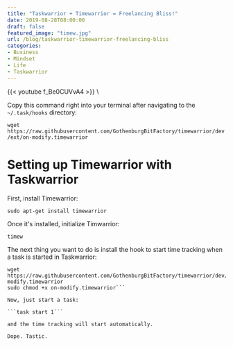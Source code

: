 ```yaml
---
title: "Taskwarrior + Timewarrior = Freelancing Bliss!"
date: 2019-08-28T08:00:00
draft: false
featured_image: "timew.jpg"
url: /blog/taskwarrior-timewarrior-freelancing-bliss
categories:
- Business
- Mindset
- Life
- Taskwarrior
---
```


{{< youtube f_Be0CUVvA4 >}} \

Copy this command right into your terminal after navigating to the `~/.task/hooks` directory:

```wget https://raw.githubusercontent.com/GothenburgBitFactory/timewarrior/dev/ext/on-modify.timewarrior```


# Setting up Timewarrior with Taskwarrior

First, install Timewarrior:

```sudo apt-get install timewarrior```

Once it's installed, initialize Timwarrior:

```timew```

The next thing you want to do is install the hook to start time tracking when a task is started in Taskwarrior:

```cd ~/.task/hooks
wget https://raw.githubusercontent.com/GothenburgBitFactory/timewarrior/dev/ext/on-modify.timewarrior
sudo chmod +x on-modify.timewarrior```

Now, just start a task:

```task start 1```

and the time tracking will start automatically.

Dope. Tastic.
